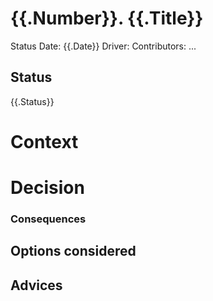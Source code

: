 # {{.Number}}. {{.Title}}

Status Date: {{.Date}}
Driver: <Your Name>
Contributors: ...

## Status
{{.Status}}

# Context 

# Decision

### Consequences

## Options considered

## Advices